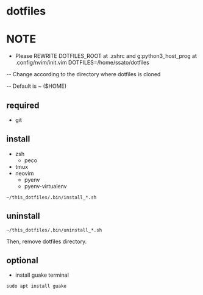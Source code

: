 # dotfiles

# NOTE

- Please REWRITE DOTFILES\_ROOT at .zshrc and g:python3\_host\_prog at .config/nvim/init.vim
DOTFILES=/home/ssato/dotfiles

-- Change according to the directory where dotfiles is cloned

-- Default is ~ ($HOME)

## required

- git

## install

- zsh
  - peco
- tmux
- neovim
  - pyenv
  - pyenv-virtualenv

`~/this_dotfiles/.bin/install_*.sh`

## uninstall

`~/this_dotfiles/.bin/uninstall_*.sh`

Then, remove dotfiles directory.

## optional

- install guake terminal

`sudo apt install guake`
